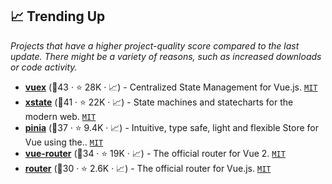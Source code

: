 ## 📈 Trending Up

_Projects that have a higher project-quality score compared to the last update. There might be a variety of reasons, such as increased downloads or code activity._

- <b><a href="https://github.com/vuejs/vuex">vuex</a></b> (🥇43 ·  ⭐ 28K · 📈) - Centralized State Management for Vue.js. <code><a href="http://bit.ly/34MBwT8">MIT</a></code>
- <b><a href="https://github.com/statelyai/xstate">xstate</a></b> (🥈41 ·  ⭐ 22K · 📈) - State machines and statecharts for the modern web. <code><a href="http://bit.ly/34MBwT8">MIT</a></code>
- <b><a href="https://github.com/vuejs/pinia">pinia</a></b> (🥈37 ·  ⭐ 9.4K · 📈) - Intuitive, type safe, light and flexible Store for Vue using the.. <code><a href="http://bit.ly/34MBwT8">MIT</a></code>
- <b><a href="https://github.com/vuejs/vue-router">vue-router</a></b> (🥇34 ·  ⭐ 19K · 📈) - The official router for Vue 2. <code><a href="http://bit.ly/34MBwT8">MIT</a></code>
- <b><a href="https://github.com/vuejs/router">router</a></b> (🥉30 ·  ⭐ 2.6K · 📈) - The official router for Vue.js. <code><a href="http://bit.ly/34MBwT8">MIT</a></code>

